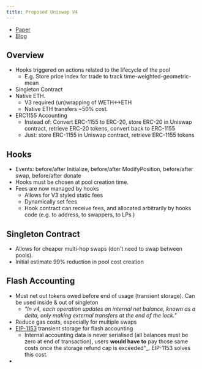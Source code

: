 ```yaml
---
title: Proposed Uniswap V4 
---
```

- [Paper](https://github.com/Uniswap/v4-core/blob/main/whitepaper-v4-draft.pdf)
- [Blog](https://blog.uniswap.org/uniswap-v4)


## Overview
 - Hooks triggered on actions related to the lifecycle of the pool
    - E.g. Store price index for trade to track time-weighted-geometric-mean
- Singleton Contract
- Native ETH.
    - V3 required (un)wrapping of WETH<->ETH
    - Native ETH transfers ~50% cost.
- ERC1155 Accounting
  - Instead of: Convert ERC-1155 to ERC-20, store ERC-20 in Uniswap contract, retrieve ERC-20 tokens, convert back to ERC-1155
  - Just: store ERC-1155 in Uniswap contract, retrieve ERC-1155 tokens

## Hooks
 - Events: before/after Initialize, before/after ModifyPosition, before/after swap, before/after donate
 - Hooks must be chosen at pool creation time.
 - Fees are now managed by hooks
    - Allows for V3 styled static fees
    - Dynamically set fees
    - Hook contract can receive fees, and allocated arbitrarily by hooks code (e.g. to address, to swappers, to LPs )

## Singleton Contract
 - Allows for cheaper multi-hop swaps (don't need to swap between pools).
 - Initial estimate 99% reduction in pool cost creation
 
## Flash Accounting
  - Must net out tokens owed before end of usage (transient storage). Can be used inside & out of singleton
    - _"In v4, each operation updates an internal net balance, known as a delta, only making external transfers at the end of the lock."_
  - Reduce gas costs, especially for multiple swaps
  - [EIP-1153](https://eips.ethereum.org/EIPS/eip-1153) transient storage for flash accounting 
    - Internal accounting data is never serialised (all balances must be zero at end of transaction), users **would have to** pay those same costs once the storage refund cap is exceeded"_. EIP-1153 solves this cost.
 - 
